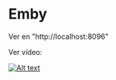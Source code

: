 # Emby

Ver en "http://localhost:8096"

Ver vídeo:

[![Alt text](https://img.youtube.com/vi/ncKUGqBl1q4/0.jpg)](https://www.youtube.com/watch?v=ncKUGqBl1q4)


